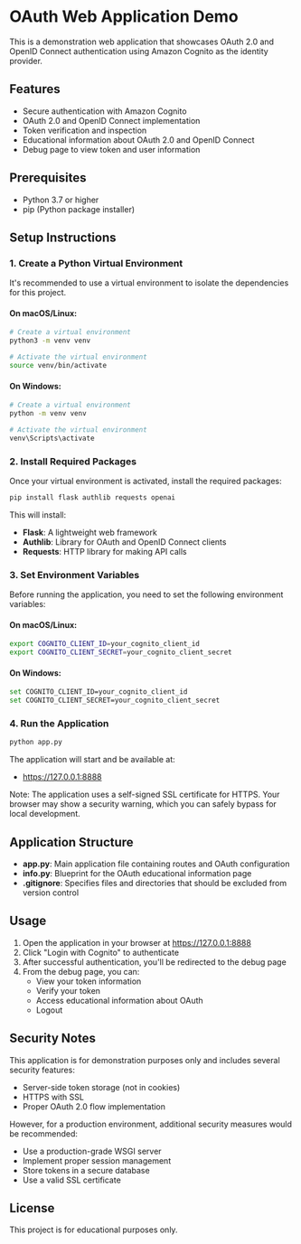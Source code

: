 # OAuth Web Application Demo

This is a demonstration web application that showcases OAuth 2.0 and OpenID Connect authentication using Amazon Cognito as the identity provider.

## Features

- Secure authentication with Amazon Cognito
- OAuth 2.0 and OpenID Connect implementation
- Token verification and inspection
- Educational information about OAuth 2.0 and OpenID Connect
- Debug page to view token and user information

## Prerequisites

- Python 3.7 or higher
- pip (Python package installer)

## Setup Instructions

### 1. Create a Python Virtual Environment

It's recommended to use a virtual environment to isolate the dependencies for this project.

#### On macOS/Linux:

```bash
# Create a virtual environment
python3 -m venv venv

# Activate the virtual environment
source venv/bin/activate
```

#### On Windows:

```bash
# Create a virtual environment
python -m venv venv

# Activate the virtual environment
venv\Scripts\activate
```

### 2. Install Required Packages

Once your virtual environment is activated, install the required packages:

```bash
pip install flask authlib requests openai
```

This will install:
- **Flask**: A lightweight web framework
- **Authlib**: Library for OAuth and OpenID Connect clients
- **Requests**: HTTP library for making API calls

### 3. Set Environment Variables

Before running the application, you need to set the following environment variables:

#### On macOS/Linux:

```bash
export COGNITO_CLIENT_ID=your_cognito_client_id
export COGNITO_CLIENT_SECRET=your_cognito_client_secret
```

#### On Windows:

```bash
set COGNITO_CLIENT_ID=your_cognito_client_id
set COGNITO_CLIENT_SECRET=your_cognito_client_secret
```

### 4. Run the Application

```bash
python app.py
```

The application will start and be available at:
- https://127.0.0.1:8888

Note: The application uses a self-signed SSL certificate for HTTPS. Your browser may show a security warning, which you can safely bypass for local development.

## Application Structure

- **app.py**: Main application file containing routes and OAuth configuration
- **info.py**: Blueprint for the OAuth educational information page
- **.gitignore**: Specifies files and directories that should be excluded from version control

## Usage

1. Open the application in your browser at https://127.0.0.1:8888
2. Click "Login with Cognito" to authenticate
3. After successful authentication, you'll be redirected to the debug page
4. From the debug page, you can:
   - View your token information
   - Verify your token
   - Access educational information about OAuth
   - Logout

## Security Notes

This application is for demonstration purposes only and includes several security features:

- Server-side token storage (not in cookies)
- HTTPS with SSL
- Proper OAuth 2.0 flow implementation

However, for a production environment, additional security measures would be recommended:

- Use a production-grade WSGI server
- Implement proper session management
- Store tokens in a secure database
- Use a valid SSL certificate

## License

This project is for educational purposes only.
